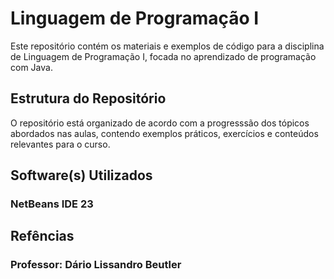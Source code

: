 # Linguagem de Programação I 

Este repositório contém os materiais e exemplos de código para a disciplina de Linguagem de Programação I, focada no aprendizado de programação com Java.

## Estrutura do Repositório

O repositório está organizado de acordo com a progresssão dos tópicos abordados nas aulas, contendo exemplos práticos, exercícios e conteúdos relevantes para o curso.

## Software(s) Utilizados
### NetBeans IDE 23

## Refências
### Professor: Dário Lissandro Beutler
